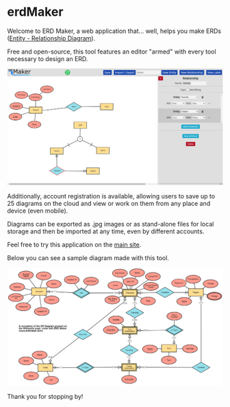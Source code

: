 # erdMaker
Welcome to ERD Maker, a web application that... well, helps you make ERDs ([Entity - Relationship Diagram](https://en.wikipedia.org/wiki/Entity%E2%80%93relationship_model)).

Free and open-source, this tool features an editor "armed" with every tool necessary to design an ERD.

![ERD Maker editor image goes here.](/assets/readMe_images/editor.png "The ERD Maker editor")

Additionally, account registration is available, allowing users to save up to 25 diagrams on the cloud and view or work on them from any place and device (even mobile).

Diagrams can be exported as .jpg images or as stand-alone files for local storage and then be imported at any time, even by different accounts.

Feel free to try this application on the [main site](https://erdmaker.com).

Below you can see a sample diagram made with this tool.

![MMORPG ERD image goes here.](/assets/readMe_images/MMORPG_img.jpg "MMORPG_ERD")

Thank you for stopping by!